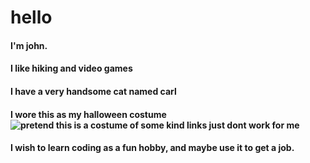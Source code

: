 # **hello**

#### I'm john.
#### I like hiking and video games
#### I have a very handsome cat named carl
#### I wore this as my halloween costume 	![ pretend this is a costume of some kind links just dont work for me](image.jpg)
#### I wish to learn coding as a fun hobby, and maybe use it to get a job.
